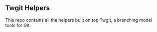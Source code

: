 ## Twgit Helpers

This repo contains all the helpers built on top Twgit, a branching model tools for Git.
